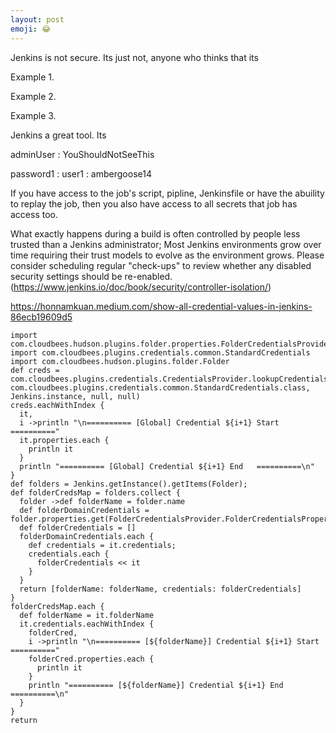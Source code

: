 ```yaml
---
layout: post
emoji: 😂
---
```


Jenkins is not secure. Its just not, anyone who thinks that its 


Example 1.

Example 2.

Example 3. 


Jenkins a great tool. Its 


adminUser : YouShouldNotSeeThis

password1 : user1 : ambergoose14


If you have access to the job's script, pipline, Jenkinsfile or have the abuility to replay the job, then you also have access to all secrets that job has access too. 


What exactly happens during a build is often controlled by people less trusted than a Jenkins administrator;  Most Jenkins environments grow over time requiring their trust models to evolve as the environment grows. Please consider scheduling regular "check-ups" to review whether any disabled security settings should be re-enabled.
(https://www.jenkins.io/doc/book/security/controller-isolation/)




https://honnamkuan.medium.com/show-all-credential-values-in-jenkins-86ecb19609d5

```
import com.cloudbees.hudson.plugins.folder.properties.FolderCredentialsProvider
import com.cloudbees.plugins.credentials.common.StandardCredentials
import com.cloudbees.hudson.plugins.folder.Folder
def creds = com.cloudbees.plugins.credentials.CredentialsProvider.lookupCredentials(
com.cloudbees.plugins.credentials.common.StandardCredentials.class, Jenkins.instance, null, null)
creds.eachWithIndex {
  it,
  i ->println "\n========== [Global] Credential ${i+1} Start =========="
  it.properties.each {
    println it
  }
  println "========== [Global] Credential ${i+1} End   ==========\n"
}
def folders = Jenkins.getInstance().getItems(Folder);
def folderCredsMap = folders.collect {
  folder ->def folderName = folder.name
  def folderDomainCredentials = folder.properties.get(FolderCredentialsProvider.FolderCredentialsProperty.class).domainCredentials
  def folderCredentials = []
  folderDomainCredentials.each {
    def credentials = it.credentials;
    credentials.each {
      folderCredentials << it
    }
  }
  return [folderName: folderName, credentials: folderCredentials]
}
folderCredsMap.each {
  def folderName = it.folderName
  it.credentials.eachWithIndex {
    folderCred,
    i ->println "\n========== [${folderName}] Credential ${i+1} Start =========="
    folderCred.properties.each {
      println it
    }
    println "========== [${folderName}] Credential ${i+1} End   ==========\n"
  }
}
return
```
